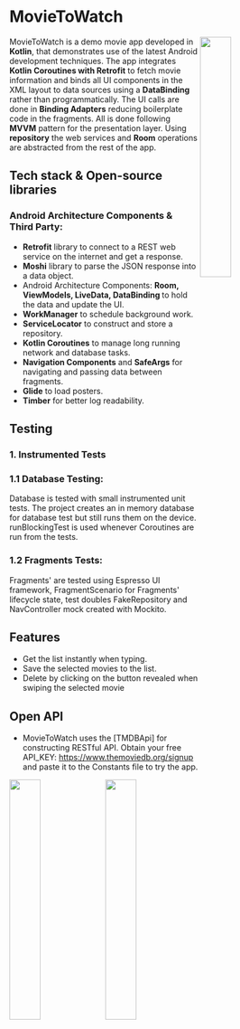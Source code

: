 # MovieToWatch
<img align="right" src="https://user-images.githubusercontent.com/58771510/92301962-03ed3e80-ef60-11ea-9c79-4a8b1d1d554d.gif" width="33%"/>
MovieToWatch is a demo movie app developed in <b>Kotlin</b>, that demonstrates use of the latest Android development techniques. The app integrates <b>Kotlin Coroutines with Retrofit</b> to fetch movie information and binds all UI components in the XML layout to data sources using a <b>DataBinding</b> rather than programmatically. The UI calls are done in <b>Binding Adapters</b> reducing boilerplate code in the fragments. All is done following <b>MVVM</b> pattern for the presentation layer. Using <b>repository</b> the web services and <b>Room</b> operations are abstracted from the rest of the app.  


## Tech stack & Open-source libraries
### Android Architecture Components & Third Party:

+ <b>Retrofit</b> library to connect to a REST web service on the internet and get a response.
+ <b>Moshi</b> library to parse the JSON response into a data object.
+ Android Architecture Components: <b>Room, ViewModels, LiveData, DataBinding </b> to hold the data and update the UI. 
+ <b>WorkManager</b> to schedule background work.
+ <b>ServiceLocator</b> to construct and store a repository.
+ <b>Kotlin Coroutines</b> to manage long running network and database tasks.
+ <b>Navigation Components</b> and <b>SafeArgs</b> for navigating and passing data between fragments.
+ <b>Glide</b> to load posters.
+ <b>Timber</b> for better log readability.

## Testing  
### 1. Instrumented Tests
### 1.1 Database Testing:
Database is tested with small instrumented unit tests. The project creates an in memory database for database test but still runs them on the device. runBlockingTest is used whenever Coroutines are run from the tests.
### 1.2 Fragments Tests:
Fragments' are tested using Espresso UI framework, FragmentScenario for Fragments' lifecycle state, test doubles FakeRepository and NavController mock created with Mockito. 

## Features
+ Get the list instantly when typing.
+ Save the selected movies to the list.
+ Delete by clicking on the button revealed when swiping the selected movie


## Open API
+ MovieToWatch uses the [TMDBApi] for constructing RESTful API. Obtain your free API_KEY: https://www.themoviedb.org/signup and paste it to the Constants file to try the app.

<img src="https://user-images.githubusercontent.com/58771510/85013170-08256f00-b15c-11ea-96e1-139b6ccd7569.gif" width="33%"/>  <img src="https://user-images.githubusercontent.com/58771510/92279621-99041f00-eeef-11ea-9e65-f9c1d02805be.jpg" width="33%"/>


